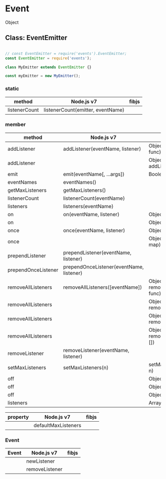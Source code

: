 # Event

Object

## Class: EventEmitter

```js

// const EventEmitter = require('events').EventEmitter;
const EventEmitter = require('events');

class MyEmitter extends EventEmitter {}

const myEmitter = new MyEmitter();
```

### static

|     method    |            Node.js v7             | fibjs |
|---------------|-----------------------------------|-------|
| listenerCount | listenerCount(emitter, eventName) |       |

### member

|       method        |                   Node.js v7             |               fibjs               |
|---------------------|------------------------------------------|-----------------------------------|
| addListener         | addListener(eventName, listener)         | Object addListener(ev, func)      |
| addListener         |                                          | Object addListener(map={})        |
| emit                | emit(eventName[, ...args])               | Boolean emit(ev,...)              |
| eventNames          | eventNames()                             |                                   |
| getMaxListeners     | getMaxListeners()                        |                                   |
| listenerCount       | listenerCount(eventName)                 |                                   |
| listeners           | listeners(eventName)                     |                                   |
| on                  | on(eventName, listener)                  | Object on( ev, func)              |
| on                  |                                          | Object on(map={})                 |
| once                | once(eventName, listener)                | Object once(ev, func)             |
| once                |                                          | Object once(Object map)           |
| prependListener     | prependListener(eventName, listener)     |                                   |
| prependOnceListener | prependOnceListener(eventName, listener) |                                   |
| removeAllListeners  | removeAllListeners([eventName])          | Object removeListener(ev, func)   |
| removeAllListeners  |                                          | Object removeListener(ev)         |
| removeAllListeners  |                                          | Object removeListener(map={})     |
| removeAllListeners  |                                          | Object removeAllListeners(evs=[]) |
| removeListener      | removeListener(eventName, listener)      |                                   |
| setMaxListeners     | setMaxListeners(n)                       | setMaxListeners(Integer n)        |
| off                 |                                          | Object off(ev, func)              |
| off                 |                                          | Object off(ev)                    |
| off                 |                                          | Object off(map={})                |
| listeners           |                                          | Array listeners(ev)               |

| property |      Node.js v7     | fibjs |
|----------|---------------------|-------|
|          | defaultMaxListeners |       |

### Event

| Event |   Node.js v7   | fibjs |
|-------|----------------|-------|
|       | newListener    |       |
|       | removeListener |       |
